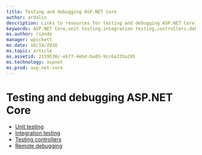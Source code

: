 ```yaml
---
title: Testing and debugging ASP.NET Core
author: ardalis
description: Links to resources for testing and debugging ASP.NET Core applications.
keywords: ASP.NET Core,unit testing,integration testing,controllers,debugging,remote debugging
ms.author: riande
manager: wpickett
ms.date: 10/14/2016
ms.topic: article
ms.assetid: 2159536c-ebf7-4ebd-ba85-9cc6a335a295
ms.technology: aspnet
ms.prod: asp.net-core
---
```

# Testing and debugging ASP.NET Core

- [Unit testing](https://docs.microsoft.com/dotnet/articles/core/testing/unit-testing-with-dotnet-test)
- [Integration testing](xref:testing/integration-testing)
- [Testing controllers](xref:mvc/controllers/testing)
- [Remote debugging](https://docs.microsoft.com/visualstudio/debugger/remote-debugging-azure)
